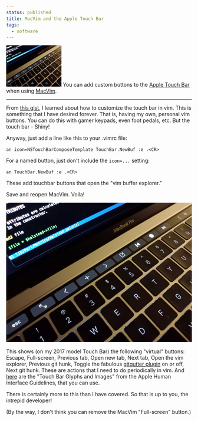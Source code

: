```yaml
---                                                                                                                                                                          
status: published
title: MacVim and the Apple Touch Bar
tags:
  - software
---
```


![touchbar-buttons](touchbar-buttons-01-sm.jpg)
You can add custom buttons to the [Apple Touch Bar](https://support.apple.com/guide/mac-help/touch-bar-mchlbfd5b039/mac) when using [MacVim](https://github.com/macvim-dev/macvim#readme).

---

From [this gist](https://gist.github.com/0x4a616e/31f58e02ffd5d49bb0865c3dce0b5a08), I learned about how to customize the touch bar in vim.  This is something that I have desired forever.  That is, having my own, personal vim buttons.  You can do this with gamer keypads, even foot pedals, etc.  But the touch bar - Shiny!

Anyway, just add a line like this to your .vimrc file:

    an icon=NSTouchBarComposeTemplate TouchBar.NewBuf :e .<CR>

For a named button, just don't include the `icon=...` setting:

    an TouchBar.NewBuf :e .<CR>

These add touchbar buttons that open the "vim buffer explorer."

Save and reopen MacVim. Voila!

![touchbar-buttons](touchbar-buttons-01.jpg)

This shows (on my 2017 model Touch Bar) the following "virtual" buttons: Escape, Full-screen, Previous tab, Open new tab, Next tab, Open the vim explorer, Previous git hunk, Toggle the fabulous [gitgutter plugin](https://github.com/airblade/vim-gitgutter#readme) on or off, Next git hunk.  These are actions that I need to do periodically in vim.  And [here](https://developer.apple.com/design/human-interface-guidelines/macos/touch-bar/touch-bar-glyphs-and-images/) are the "Touch Bar Glyphs and Images" from the Apple Human Interface Guidelines, that you can use.

There is certainly more to this than I have covered. So that is up to you, the intrepid developer!

(By the way, I don't think you can remove the MacVim "Full-screen" button.)
